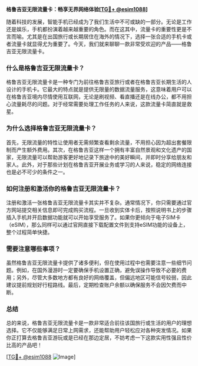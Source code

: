 **格鲁吉亚无限流量卡：畅享无界网络体验[[TG💪+ @esim1088](https://t.me/s/esim1088)]**

随着科技的发展，智能手机已经成为了我们生活中不可或缺的一部分。无论是工作还是娱乐，手机都扮演着越来越重要的角色。而在这其中，流量卡的重要性更是不言而喻。尤其是在出国旅行或长期居住在海外的情况下，选择一张合适的手机卡或者流量卡就显得尤为重要了。今天，我们就来聊聊一款非常受欢迎的产品——格鲁吉亚无限流量卡。

### 什么是格鲁吉亚无限流量卡？

格鲁吉亚无限流量卡是一种专门为前往格鲁吉亚旅行或者在格鲁吉亚长期生活的人设计的手机卡。它最大的特点就是提供无限量的数据流量服务，这意味着用户可以在格鲁吉亚境内尽情使用互联网，无论是刷视频、看直播还是在线办公，都不用担心流量耗尽的问题。对于经常需要处理工作任务的人来说，这款流量卡简直就是救星。

### 为什么选择格鲁吉亚无限流量卡？

首先，无限流量的特性让使用者无需频繁查看剩余流量，不用担心因为超出套餐限制而产生额外费用。其次，在格鲁吉亚这样一个拥有丰富自然景观和文化遗产的国家，无限流量可以帮助游客更好地记录下旅途中的美好瞬间，并即时分享给朋友和家人。此外，对于那些计划在格鲁吉亚开展业务或学习的人来说，稳定的网络连接也是必不可少的条件之一。

### 如何注册和激活你的格鲁吉亚无限流量卡？

注册和激活一张格鲁吉亚无限流量卡其实并不复杂。通常情况下，你只需要通过官方网站提交相关信息即可完成购买流程。一旦收到实体卡后，按照说明书上的步骤插入手机并开启数据功能就可以开始享受服务了。如果你更倾向于电子SIM卡（eSIM），那么同样可以通过官网直接下载配置文件到支持eSIM功能的设备上，整个过程简单快捷。

### 需要注意哪些事项？

虽然格鲁吉亚无限流量卡提供了诸多便利，但在使用过程中也需要注意一些细节问题。例如，在国外漫游时一定要确保手机设置正确，避免误操作导致不必要的费用；另外，尽管大多数地方都有良好的网络覆盖，但偏远地区可能信号较弱，因此建议提前规划好行程路线。最后，定期检查账户余额以确保服务不会因欠费而中断。

### 总结

总的来说，格鲁吉亚无限流量卡是一款非常适合前往该国旅行或生活的用户的理想选择。它不仅能够满足日常上网需求，还能帮助用户轻松应对各种突发情况。如果你正打算去格鲁吉亚游玩或是已经在那边定居，不妨考虑一下这款实用性强且性价比高的产品吧！

[[TG💪+ @esim1088](https://t.me/s/esim1088) ![Image](https://i.postimg.cc/4NQfJmqS/Snipaste-2025-05-13-00-14-12.png)]
